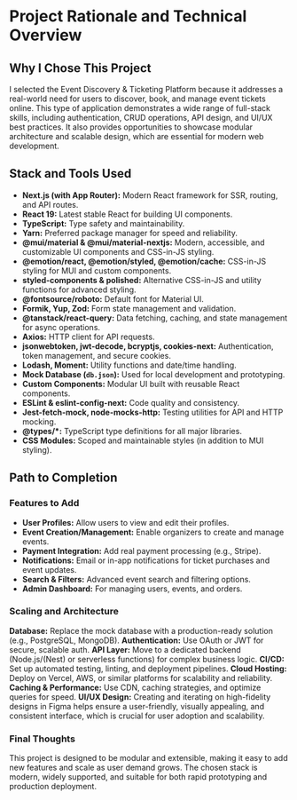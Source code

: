 # Project Rationale and Technical Overview

## Why I Chose This Project

I selected the Event Discovery & Ticketing Platform because it addresses a real-world need for users to discover, book, and manage event tickets online. This type of application demonstrates a wide range of full-stack skills, including authentication, CRUD operations, API design, and UI/UX best practices. It also provides opportunities to showcase modular architecture and scalable design, which are essential for modern web development.

## Stack and Tools Used

- **Next.js (with App Router):** Modern React framework for SSR, routing, and API routes.
- **React 19:** Latest stable React for building UI components.
- **TypeScript:** Type safety and maintainability.
- **Yarn:** Preferred package manager for speed and reliability.
- **@mui/material & @mui/material-nextjs:** Modern, accessible, and customizable UI components and CSS-in-JS styling.
- **@emotion/react, @emotion/styled, @emotion/cache:** CSS-in-JS styling for MUI and custom components.
- **styled-components & polished:** Alternative CSS-in-JS and utility functions for advanced styling.
- **@fontsource/roboto:** Default font for Material UI.
- **Formik, Yup, Zod:** Form state management and validation.
- **@tanstack/react-query:** Data fetching, caching, and state management for async operations.
- **Axios:** HTTP client for API requests.
- **jsonwebtoken, jwt-decode, bcryptjs, cookies-next:** Authentication, token management, and secure cookies.
- **Lodash, Moment:** Utility functions and date/time handling.
- **Mock Database (`db.json`):** Used for local development and prototyping.
- **Custom Components:** Modular UI built with reusable React components.
- **ESLint & eslint-config-next:** Code quality and consistency.
- **Jest-fetch-mock, node-mocks-http:** Testing utilities for API and HTTP mocking.
- **@types/\*:** TypeScript type definitions for all major libraries.
- **CSS Modules:** Scoped and maintainable styles (in addition to MUI styling).

## Path to Completion

### Features to Add

- **User Profiles:** Allow users to view and edit their profiles.
- **Event Creation/Management:** Enable organizers to create and manage events.
- **Payment Integration:** Add real payment processing (e.g., Stripe).
- **Notifications:** Email or in-app notifications for ticket purchases and event updates.
- **Search & Filters:** Advanced event search and filtering options.
- **Admin Dashboard:** For managing users, events, and orders.

### Scaling and Architecture

**Database:** Replace the mock database with a production-ready solution (e.g., PostgreSQL, MongoDB).
**Authentication:** Use OAuth or JWT for secure, scalable auth.
**API Layer:** Move to a dedicated backend (Node.js/(Nest) or serverless functions) for complex business logic.
**CI/CD:** Set up automated testing, linting, and deployment pipelines.
**Cloud Hosting:** Deploy on Vercel, AWS, or similar platforms for scalability and reliability.
**Caching & Performance:** Use CDN, caching strategies, and optimize queries for speed.
**UI/UX Design:** Creating and iterating on high-fidelity designs in Figma helps ensure a user-friendly, visually appealing, and consistent interface, which is crucial for user adoption and scalability.

### Final Thoughts

This project is designed to be modular and extensible, making it easy to add new features and scale as user demand grows. The chosen stack is modern, widely supported, and suitable for both rapid prototyping and production deployment.
